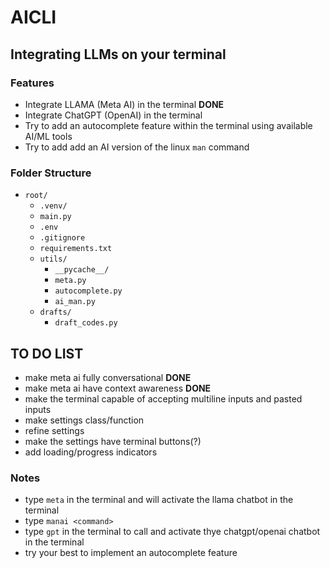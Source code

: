 # AICLI
## Integrating LLMs on your terminal

### Features
- Integrate LLAMA (Meta AI) in the terminal **DONE**
- Integrate ChatGPT (OpenAI) in the terminal
- Try to add an autocomplete feature within the terminal using available AI/ML tools
- Try to add add an AI version of the linux ```man``` command

### Folder Structure
- `root/`
    - `.venv/`
    - `main.py`
    - `.env`
    - `.gitignore`
    - `requirements.txt`
    - `utils/`
        - `__pycache__/`
        - `meta.py`
        - `autocomplete.py`
        - `ai_man.py`
    - `drafts/`
        - `draft_codes.py`

## TO DO LIST
- make meta ai fully conversational **DONE**
- make meta ai have context awareness **DONE**
- make the terminal capable of accepting multiline inputs and pasted inputs
- make settings class/function 
- refine settings
- make the settings have terminal buttons(?)
- add loading/progress indicators

### Notes
- type ```meta``` in the terminal and will activate the llama chatbot in the terminal
- type ```manai <command>``` 
- type ```gpt``` in the terminal to call and activate thye chatgpt/openai chatbot in the terminal
- try your best to implement an autocomplete feature